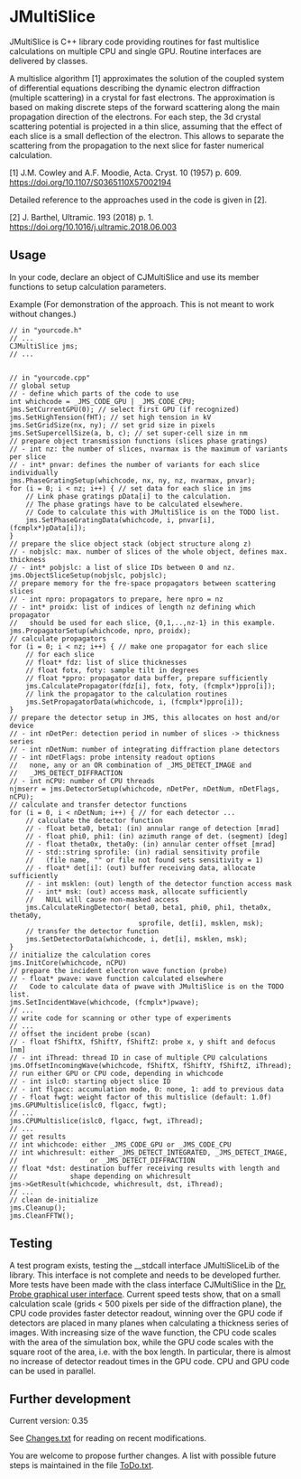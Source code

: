 # JMultiSlice

JMultiSlice is C++ library code providing routines for fast multislice calculations
on multiple CPU and single GPU. Routine interfaces are delivered by classes.

A multislice algorithm [1] approximates the solution of the coupled system of
differential equations describing the dynamic electron diffraction (multiple
scattering) in a crystal for fast electrons. The approximation is based on
making discrete steps of the forward scattering along the main propagation
direction of the electrons. For each step, the 3d crystal scattering potential
is projected in a thin slice, assuming that the effect of each slice is a small
deflection of the electron. This allows to separate the scattering from the
propagation to the next slice for faster numerical calculation.


[1] J.M. Cowley and A.F. Moodie, Acta. Cryst. 10 (1957) p. 609.
    https://doi.org/10.1107/S0365110X57002194


Detailed reference to the approaches used in the code is given in [2].

[2] J. Barthel, Ultramic. 193 (2018) p. 1.
    https://doi.org/10.1016/j.ultramic.2018.06.003


## Usage

In your code, declare an object of CJMultiSlice and use its member functions to
setup calculation parameters.

Example (For demonstration of the approach. This is not meant to work without changes.)

```
// in "yourcode.h"
// ...
CJMultiSlice jms;
// ...

	
// in "yourcode.cpp"
// global setup
// - define which parts of the code to use
int whichcode = _JMS_CODE_GPU | _JMS_CODE_CPU;
jms.SetCurrentGPU(0); // select first GPU (if recognized)
jms.SetHighTension(fHT); // set high tension in kV
jms.SetGridSize(nx, ny); // set grid size in pixels
jms.SetSupercellSize(a, b, c); // set super-cell size in nm
// prepare object transmission functions (slices phase gratings)
// - int nz: the number of slices, nvarmax is the maximum of variants per slice
// - int* pnvar: defines the number of variants for each slice individually
jms.PhaseGratingSetup(whichcode, nx, ny, nz, nvarmax, pnvar);
for (i = 0; i < nz; i++) { // set data for each slice in jms
	// Link phase gratings pData[i] to the calculation.
	// The phase gratings have to be calculated elsewhere.
	// Code to calculate this with JMultiSlice is on the TODO list.
	jms.SetPhaseGratingData(whichcode, i, pnvar[i], (fcmplx*)pData[i]);
}
// prepare the slice object stack (object structure along z)
// - nobjslc: max. number of slices of the whole object, defines max. thickness
// - int* pobjslc: a list of slice IDs between 0 and nz.
jms.ObjectSliceSetup(nobjslc, pobjslc);
// prepare memory for the fre-space propagators between scattering slices
// - int npro: propagators to prepare, here npro = nz
// - int* proidx: list of indices of length nz defining which propagator
//   should be used for each slice, {0,1,..,nz-1} in this example.
jms.PropagatorSetup(whichcode, npro, proidx);
// calculate propagators
for (i = 0; i < nz; i++) { // make one propagator for each slice
	// for each slice
	// float* fdz: list of slice thicknesses
	// float fotx, foty: sample tilt in degrees
	// float *ppro: propagator data buffer, prepare sufficiently
	jms.CalculatePropagator(fdz[i], fotx, foty, (fcmplx*)ppro[i]);
	// link the propagator to the calculation routines
	jms.SetPropagatorData(whichcode, i, (fcmplx*)ppro[i]);
}
// prepare the detector setup in JMS, this allocates on host and/or device
// - int nDetPer: detection period in number of slices -> thickness series
// - int nDetNum: number of integrating diffraction plane detectors
// - int nDetFlags: probe intensity readout options
//   none, any or an OR combination of _JMS_DETECT_IMAGE and
//   _JMS_DETECT_DIFFRACTION
// - int nCPU: number of CPU threads
njmserr = jms.DetectorSetup(whichcode, nDetPer, nDetNum, nDetFlags, nCPU);
// calculate and transfer detector functions
for (i = 0, i < nDetNum; i++) { // for each detector ...
	// calculate the detector function
	// - float beta0, beta1: (in) annular range of detection [mrad]
	// - float phi0, phi1: (in) azimuth range of det. (segment) [deg]
	// - float theta0x, theta0y: (in) annular center offset [mrad]
	// - std::string sprofile: (in) radial sensitivity profile
	//   (file name, "" or file not found sets sensitivity = 1)
	// - float* det[i]: (out) buffer receiving data, allocate sufficiently
	// - int msklen: (out) length of the detector function access mask
	// - int* msk: (out) access mask, allocate sufficiently
	//   NULL will cause non-masked access
	jms.CalculateRingDetector( beta0, beta1, phi0, phi1, theta0x, theta0y,
		                        sprofile, det[i], msklen, msk);
	// transfer the detector function
	jms.SetDetectorData(whichcode, i, det[i], msklen, msk);
}
// initialize the calculation cores
jms.InitCore(whichcode, nCPU)
// prepare the incident electron wave function (probe)
// - float* pwave: wave function calculated elsewhere
//   Code to calculate data of pwave with JMultiSlice is on the TODO list.
jms.SetIncidentWave(whichcode, (fcmplx*)pwave);
// ...
// write code for scanning or other type of experiments
// ...
// offset the incident probe (scan)
// - float fShiftX, fShiftY, fShiftZ: probe x, y shift and defocus [nm]
// - int iThread: thread ID in case of multiple CPU calculations
jms.OffsetIncomingWave(whichcode, fShiftX, fShiftY, fShiftZ, iThread);
// run either GPU or CPU code, depending in whichcode
// - int islc0: starting object slice ID
// - int flgacc: accumulation mode, 0: none, 1: add to previous data
// - float fwgt: weight factor of this multislice (default: 1.0f)
jms.GPUMultislice(islc0, flgacc, fwgt);
// ... 
jms.CPUMultislice(islc0, flgacc, fwgt, iThread);
// ...
// get results
// int whichcode: either _JMS_CODE_GPU or _JMS_CODE_CPU
// int whichresult: either _JMS_DETECT_INTEGRATED, _JMS_DETECT_IMAGE,
//                  or _JMS_DETECT_DIFFRACTION
// float *dst: destination buffer receiving results with length and
//             shape depending on whichresult
jms->GetResult(whichcode, whichresult, dst, iThread);
// ...
// clean de-initialize
jms.Cleanup();
jms.CleanFFTW();
```


## Testing

A test program exists, testing the __stdcall interface JMultiSliceLib of the library.
This interface is not complete and needs to be developed further. More tests have been
made with the class interface CJMultiSlice in the 
[Dr. Probe graphical user interface](http://www.er-c.org/barthel/drprobe/).
Current speed tests show, that on a small calculation scale (grids < 500 pixels per side of
the diffraction plane), the CPU code provides faster detector readout, winning over the GPU
code if detectors are placed in many planes when calculating a thickness series of images.
With increasing size of the wave function, the CPU code scales with the area of the simulation
box, while the GPU code scales with the square root of the area, i.e. with the box length.
In particular, there is almost no increase of detector readout times in the GPU code.
CPU and GPU code can be used in parallel.


## Further development

Current version: 0.35

See [Changes.txt](https://github.com/ju-bar/JMultiSliceLib/blob/master/Changes.txt) for reading on recent modifications.

You are welcome to propose further changes. A list with possible future steps is maintained
in the file [ToDo.txt](https://github.com/ju-bar/JMultiSliceLib/blob/master/ToDo.txt).
